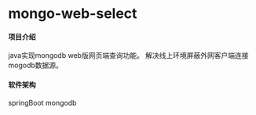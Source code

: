 # mongo-web-select

#### 项目介绍
java实现mongodb web版网页端查询功能。 解决线上环境屏蔽外网客户端连接mogodb数据源。


#### 软件架构
springBoot
mongodb
